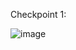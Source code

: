 Checkpoint 1:

![image](https://user-images.githubusercontent.com/68211239/161309682-79faee05-60d7-4f8c-a91d-a5e1d7f5a9dd.png)
